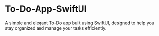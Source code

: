 # To-Do-App-SwiftUI
A simple and elegant To-Do app built using SwiftUI, designed to help you stay organized and manage your tasks efficiently. 
